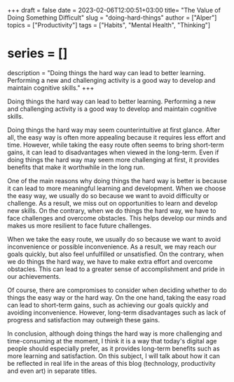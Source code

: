 +++
draft = false
date = 2023-02-06T12:00:51+03:00
title= "The Value of Doing Something Difficult"
slug = "doing-hard-things"
author = ["Alper"]
topics = ["Productivity"]
tags = ["Habits", "Mental Health", "Thinking"]
# series = []
description = "Doing things the hard way can lead to better learning. Performing a new and challenging activity is a good way to develop and maintain cognitive skills."
+++

Doing things the hard way can lead to better learning. Performing a new and challenging activity is a good way to develop and maintain cognitive skills.

Doing things the hard way may seem counterintuitive at first glance. After all, the easy way is often more appealing because it requires less effort and time. However, while taking the easy route often seems to bring short-term gains, it can lead to disadvantages when viewed in the long-term. Even if doing things the hard way may seem more challenging at first, it provides benefits that make it worthwhile in the long run.

One of the main reasons why doing things the hard way is better is because it can lead to more meaningful learning and development. When we choose the easy way, we usually do so because we want to avoid difficulty or challenge. As a result, we miss out on opportunities to learn and develop new skills. On the contrary, when we do things the hard way, we have to face challenges and overcome obstacles. This helps develop our minds and makes us more resilient to face future challenges.

When we take the easy route, we usually do so because we want to avoid inconvenience or possible inconvenience. As a result, we may reach our goals quickly, but also feel unfulfilled or unsatisfied. On the contrary, when we do things the hard way, we have to make extra effort and overcome obstacles. This can lead to a greater sense of accomplishment and pride in our achievements.

Of course, there are compromises to consider when deciding whether to do things the easy way or the hard way. On the one hand, taking the easy road can lead to short-term gains, such as achieving our goals quickly and avoiding inconvenience. However, long-term disadvantages such as lack of progress and satisfaction may outweigh these gains.

In conclusion, although doing things the hard way is more challenging and time-consuming at the moment, I think it is a way that today's digital age people should especially prefer, as it provides long-term benefits such as more learning and satisfaction. On this subject, I will talk about how it can be reflected in real life in the areas of this blog (technology, productivity and even art) in separate titles.
